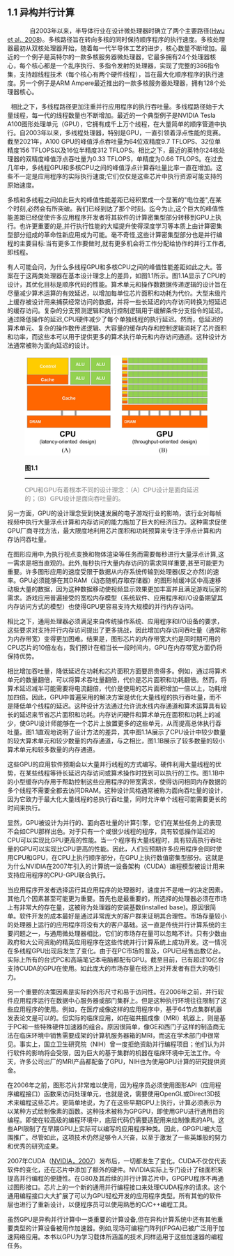 ## 1.1 异构并行计算

&nbsp;&nbsp;&nbsp;&nbsp;&nbsp;&nbsp;&nbsp;&nbsp;&nbsp;&nbsp;&nbsp;&nbsp;&nbsp;自2003年以来，半导体行业在设计微处理器时确立了两个主要路径([Hwu et al., 2008](https://www.researchgate.net/publication/260711393_Computer_Architecture_and_Amdahl's_Law))。多核路径旨在转向多核的同时保持顺序程序的执行速度。多核处理器最初从双核处理器开始，随着每一代半导体工艺的进步，核心数量不断增加。最近的一个例子是英特尔的一款多核服务器微处理器，它最多拥有24个处理器核心，每个核心都是一个乱序执行、多指令发射的处理器，实现了完整的386指令集，支持超线程技术（每个核心有两个硬件线程），旨在最大化顺序程序的执行速度。另一个例子是ARM Ampere最近推出的一款多核服务器处理器，拥有128个处理器核心。

&nbsp;&nbsp;相比之下，多线程路径更加注重并行应用程序的执行吞吐量。多线程路径始于大量线程，每一代的线程数量也不断增加。最近的一个典型例子是NVIDIA Tesla A100图形处理单元（GPU），它拥有成千上万个线程，在大量简单的顺序管道中执行。自2003年以来，多线程处理器，特别是GPU，一直引领着浮点性能的竞赛。截至2021年，A100 GPU的峰值浮点吞吐量为64位双精度9.7 TFLOPS、32位单精度156 TFLOPS以及16位半精度312 TFLOPS。相比之下，最近的英特尔24核处理器的双精度峰值浮点吞吐量为0.33 TFLOPS，单精度为0.66 TFLOPS。在过去几年中，多线程GPU和多核CPU之间的峰值浮点计算吞吐量比率一直在增加。这些不一定是应用程序的实际执行速度;它们仅仅是这些芯片中执行资源可能支持的原始速度。

​	多核和多线程之间如此巨大的峰值性能差距已经积累成一个显著的"电位差",在某个时刻,必然会有所突破。我们已经到达了那个时刻。迄今为止,这个巨大的峰值性能差距已经促使许多应用程序开发者将其软件的计算密集型部分转移到GPU上执行。也许更重要的是,并行执行性能的大幅提升使得深度学习等本质上由计算密集型部分组成的革命性新应用成为可能。毫不奇怪,这些计算密集型部分也是并行编程的主要目标:当有更多工作要做时,就有更多机会将工作分配给协作的并行工作者,即线程。

​	有人可能会问，为什么多线程GPU和多核CPU之间的峰值性能差距如此之大。答案在于这两类处理器在基本设计理念上的差异，如图1.1所示。图1.1A显示了CPU的设计，其优化目标是顺序代码的性能。算术单元和操作数数据传递逻辑的设计旨在尽量减少算术运算的有效延迟，以增加每单位芯片面积和功耗为代价。大型末级片上缓存被设计用来捕获经常访问的数据，并将一些长延迟的内存访问转换为短延迟的缓存访问。复杂的分支预测逻辑和执行控制逻辑用于缓解条件分支指令的延迟。通过降低操作的延迟,CPU硬件减少了每个单独线程的执行延迟。然而，低延迟的算术单元、复杂的操作数传递逻辑、大容量的缓存内存和控制逻辑消耗了芯片面积和功率，而这些本可以用于提供更多的算术执行单元和内存访问通道。这种设计方法通常被称为面向延迟的设计。

<figure>
    <style>
     hr {
         border: none;
         height: 2px;
         background-color: black;
         margin: 5px auto;
     }
	</style>
    <img src="..\pic\chapter1\fig1.1.png" alt="图1.1">
    <figcaption>
        <p style="font-weight: bold;">
        图1.1
        </p>
       	<hr style="border: none; height: 2px; background-color: black; margin: 5px auto;">
        <p style="font-family: 'Arial', 'Helvetica', sans-serif;color: #808080">
            CPU和GPU有着根本不同的设计理念：（A）CPU设计是面向延迟的；（B）GPU设计是面向吞吐量的。
        </p>
    </figcaption>
</figure>
  另一方面，GPU的设计理念受到快速发展的电子游戏行业的影响，该行业对每帧视频中执行大量浮点计算和内存访问的能力施加了巨大的经济压力。这种需求促使GPU厂商寻找方法，最大限度地利用芯片面积和功耗预算来专注于浮点计算和内存访问吞吐量。

在图形应用中,为执行视点变换和物体渲染等任务而需要每秒进行大量浮点计算,这一需求是相当直观的。此外,每秒执行大量内存访问的需求同样重要,甚至可能更为重要。许多图形应用的速度受限于数据从内存系统传输到处理器(反之亦然)的速率。GPU必须能够在其DRAM（动态随机存取存储器）的图形帧缓冲区中高速移动极大量的数据，因为这种数据移动使视频显示效果更加丰富并且满足游戏玩家的需求。游戏应用普遍接受的宽松内存模型（系统软件、应用程序和I/O设备期望其内存访问方式的模型）也使得GPU更容易支持大规模的并行内存访问。

相比之下，通用处理器必须满足来自传统操作系统、应用程序和I/O设备的要求，这些要求对支持并行内存访问提出了更多挑战，因此增加内存访问吞吐量（通常称为内存带宽）变得更加困难。结果是，图形芯片的内存带宽大约是同时期可用的CPU芯片的10倍左右，我们预计在相当长一段时间内，GPU在内存带宽方面仍将保持优势。

相比增加吞吐量，降低延迟在功耗和芯片面积方面要昂贵得多。例如，通过将算术单元的数量翻倍，可以将算术吞吐量翻倍，代价是芯片面积和功耗翻倍。然而，将算术延迟减半可能需要将电流翻倍，代价是使用的芯片面积增加一倍以上，功耗增加四倍。因此，GPU中普遍采用的解决方案是优化大量线程的执行吞吐量，而不是降低单个线程的延迟。这种设计方法通过允许流水线内存通道和算术运算具有较长的延迟来节省芯片面积和功耗。内存访问硬件和算术单元在面积和功耗上的减少，使GPU设计师能够在一个芯片上放置更多的这些单元，从而提高总体执行吞吐量。图1.1直观地说明了设计方法的差异，其中图1.1A展示了CPU设计中较少数量的较大算术单元和较少数量的内存通道，与之相比，图1.1B展示了较多数量的较小算术单元和较多数量的内存通道。

这些GPU的应用软件预期会以大量并行线程的方式编写。硬件利用大量线程的优势，在某些线程等待长延迟内存访问或算术操作时找到可以执行的工作。图1.1B中的小型缓存内存用于帮助控制这些应用程序的带宽需求，使得访问相同内存数据的多个线程不需要全都去访问DRAM。这种设计风格通常被称为面向吞吐量的设计，因为它致力于最大化大量线程的总执行吞吐量，同时允许单个线程可能需要更长的时间来执行。

显然，GPU被设计为并行的、面向吞吐量的计算引擎，它们在某些任务上的表现不会如CPU那样出色。对于只有一个或很少线程的程序，具有较低操作延迟的CPU可以实现比GPU更高的性能。当一个程序有大量线程时，具有较高执行吞吐量的GPU可以实现比CPU更高的性能。因此，人们应预期许多应用程序会同时使用CPU和GPU，在CPU上执行顺序部分，在GPU上执行数值密集型部分。这就是为什么NVIDIA在2007年引入的计算统一设备架构（CUDA）编程模型被设计用来支持应用程序的CPU-GPU联合执行。

当应用程序开发者选择运行其应用程序的处理器时，速度并不是唯一的决定因素。其他几个因素甚至可能更为重要。首先也是最重要的，所选择的处理器必须在市场上有非常大的存在量，这被称为处理器的安装基数(installed base)。原因很简单。软件开发的成本最好是通过非常庞大的客户群来证明其合理性。市场存量较小的处理器上运行的应用程序将没有大的客户基础。这一直是传统并行计算系统的主要问题之一，与通用微处理器相比，它们的市场存在量可以忽略不计。只有少数由政府和大公司资助的精英应用程序在这些传统并行计算系统上成功开发。这一情况在多线程GPU出现后发生了变化。由于在PC市场的普及，GPU已经售出数亿台。实际上所有的台式PC和高端笔记本电脑都配有GPU。截至目前，已有超过10亿台支持CUDA的GPU在使用。如此庞大的市场存量在经济上对开发者有巨大的吸引力。

另一个重要的决策因素是实际的外形尺寸和易于访问性。在2006年之前，并行软件应用程序运行在数据中心服务器或部门集群上。但是这种执行环境往往限制了这些应用程序的使用。例如，在医疗成像这样的应用程序中，基于64节点集群机器发表论文是可以的。但实际的临床应用，如在磁共振成像（MRI）机器上，则是基于PC和一些特殊硬件加速器的组合。原因很简单，像GE和西门子这样的制造商无法在临床环境中销售需要成架的计算机服务器箱的MRI，而这在学术部门中很常见。事实上，国立卫生研究院（NIH）曾一度拒绝资助并行编程项目；他们认为并行软件的影响将会受限，因为巨大的基于集群的机器在临床环境中无法工作。今天，许多公司出厂的MRI产品都配备了GPU，NIH也为使用GPU计算的研究提供资金。

在2006年之前，图形芯片非常难以使用，因为程序员必须使用图形API（应用程序编程接口）函数来访问处理单元，也就是说，需要使用OpenGL或Direct3D技术来编程这些芯片。更简单地说，为了在这些早期GPU上执行，计算必须表示为以某种方式绘制像素的函数。这种技术被称为GPGPU，即使用GPU进行通用目的编程。即使在较高级的编程环境中，底层代码仍需要适配用来绘制像素的API。这些API限制了在早期GPU上实际可以编写的应用程序种类。因此，GPGPU被大范围推广。尽管如此，这项技术仍然足够令人兴奋，以至于激发了一些英雄般的努力和优秀的研究成果。

2007年CUDA（[NVIDIA，2007](https://www.slideshare.net/slideshow/nvidia-cuda-programming-guide-10/10882167)）发布后，一切都发生了变化。CUDA不仅仅代表软件的变化，还在芯片中添加了额外的硬件。NVIDIA实际上专门设计了硅面积来提高并行编程的便捷性。在G80及其后续的并行计算芯片中，GPGPU程序不再通过图形接口。芯片上的一个新的通用并行编程接口来处理CUDA程序的请求。这个通用编程接口大大扩展了可以为GPU轻松开发的应用程序类型。所有其他的软件层也进行了重新设计，以便程序员可以使用熟悉的C/C++编程工具。

虽然GPU是异构并行计算中一类重要的计算设备,但在异构计算系统中还有其他重要类型的计算设备被用作加速器。例如,现场可编程门阵列(FPGA)已被广泛用于加速网络应用。本书以GPU为学习载体所涵盖的技术,同样适用于这些加速器的编程任务。